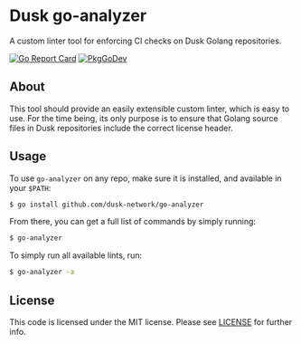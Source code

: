 # Dusk go-analyzer

A custom linter tool for enforcing CI checks on Dusk Golang repositories.

[![Go Report Card](https://goreportcard.com/badge/github.com/dusk-network/go-analyzer?style=flat-square)](https://goreportcard.com/report/github.com/dusk-network/go-analyzer)
[![PkgGoDev](https://pkg.go.dev/badge/github.com/dusk-network/go-analyzer)](https://pkg.go.dev/github.com/dusk-network/go-analyzer)

## About

This tool should provide an easily extensible custom linter, which is easy to use. For the time being, its only purpose is to ensure that Golang source files in Dusk repositories include the correct license header.

## Usage

To use `go-analyzer` on any repo, make sure it is installed, and available in your `$PATH`:

```bash
$ go install github.com/dusk-network/go-analyzer
```

From there, you can get a full list of commands by simply running:

```bash
$ go-analyzer
```

To simply run all available lints, run:

```bash
$ go-analyzer -a
```

## License

This code is licensed under the MIT license. Please see [LICENSE](LICENSE) for further info.
